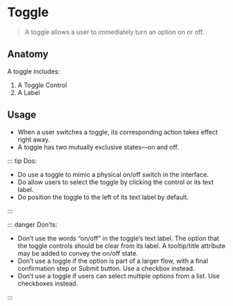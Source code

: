 # Toggle

> A toggle allows a user to immediately turn an option on or off.

## Anatomy

A toggle includes:

1. A Toggle Control
2. A Label

## Usage

- When a user switches a toggle, its corresponding action takes effect right away.
- A toggle has two mutually exclusive states&mdash;on and off.

::: tip Dos:

- Do use a toggle to mimic a physical on/off switch in the interface.
- Do allow users to select the toggle by clicking the control or its text label.
- Do position the toggle to the left of its text label by default.

:::

::: danger Don’ts:

- Don’t use the words “on/off” in the toggle’s text label. The option that the toggle controls should be clear from its label. A tooltip/title attribute may be added to convey the on/off state.
- Don’t use a toggle if the option is part of a larger flow, with a final confirmation step or Submit button. Use a checkbox instead.
- Don’t use a toggle if users can select multiple options from a list. Use checkboxes instead.

:::
